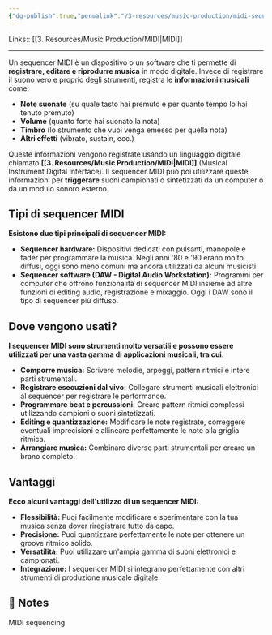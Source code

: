 ```yaml
---
{"dg-publish":true,"permalink":"/3-resources/music-production/midi-sequencer/"}
---
```


Links:: [[3. Resources/Music Production/MIDI\|MIDI]] 

---
Un sequencer MIDI è un dispositivo o un software che ti permette di **registrare, editare e riprodurre musica** in modo digitale. Invece di registrare il suono vero e proprio degli strumenti, registra le **informazioni musicali** come:

- **Note suonate** (su quale tasto hai premuto e per quanto tempo lo hai tenuto premuto)
- **Volume** (quanto forte hai suonato la nota)
- **Timbro** (lo strumento che vuoi venga emesso per quella nota)
- **Altri effetti** (vibrato, sustain, ecc.)

Queste informazioni vengono registrate usando un linguaggio digitale chiamato **[[3. Resources/Music Production/MIDI\|MIDI]]** (Musical Instrument Digital Interface). Il sequencer MIDI può poi utilizzare queste informazioni per **triggerare** suoni campionati o sintetizzati da un computer o da un modulo sonoro esterno.

## Tipi di sequencer MIDI

**Esistono due tipi principali di sequencer MIDI:**

- **Sequencer hardware:** Dispositivi dedicati con pulsanti, manopole e fader per programmare la musica. Negli anni '80 e '90 erano molto diffusi, oggi sono meno comuni ma ancora utilizzati da alcuni musicisti.
- **Sequencer software (DAW - Digital Audio Workstation):** Programmi per computer che offrono funzionalità di sequencer MIDI insieme ad altre funzioni di editing audio, registrazione e mixaggio. Oggi i DAW sono il tipo di sequencer più diffuso.

## Dove vengono usati?

**I sequencer MIDI sono strumenti molto versatili e possono essere utilizzati per una vasta gamma di applicazioni musicali, tra cui:**

- **Comporre musica:** Scrivere melodie, arpeggi, pattern ritmici e intere parti strumentali.
- **Registrare esecuzioni dal vivo:** Collegare strumenti musicali elettronici al sequencer per registrare le performance.
- **Programmare beat e percussioni:** Creare pattern ritmici complessi utilizzando campioni o suoni sintetizzati.
- **Editing e quantizzazione:** Modificare le note registrate, correggere eventuali imprecisioni e allineare perfettamente le note alla griglia ritmica.
- **Arrangiare musica:** Combinare diverse parti strumentali per creare un brano completo.

## Vantaggi

**Ecco alcuni vantaggi dell'utilizzo di un sequencer MIDI:**

- **Flessibilità:** Puoi facilmente modificare e sperimentare con la tua musica senza dover riregistrare tutto da capo.
- **Precisione:** Puoi quantizzare perfettamente le note per ottenere un groove ritmico solido.
- **Versatilità:** Puoi utilizzare un'ampia gamma di suoni elettronici e campionati.
- **Integrazione:** I sequencer MIDI si integrano perfettamente con altri strumenti di produzione musicale digitale.






## 📝 Notes

MIDI sequencing
